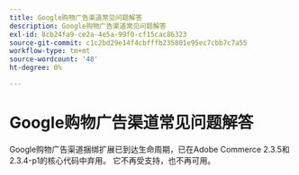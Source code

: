 ```yaml
---
title: Google购物广告渠道常见问题解答
description: Google购物广告渠道常见问题解答
exl-id: 8cb24fa9-ce2a-4e5a-99f0-cf15cac86323
source-git-commit: c1c2bd29e14f4cbfffb235801e95ec7cbb7c7a55
workflow-type: tm+mt
source-wordcount: '48'
ht-degree: 0%

---
```


# Google购物广告渠道常见问题解答

Google购物广告渠道捆绑扩展已到达生命周期，已在Adobe Commerce 2.3.5和2.3.4-p1的核心代码中弃用。 它不再受支持，也不再可用。
